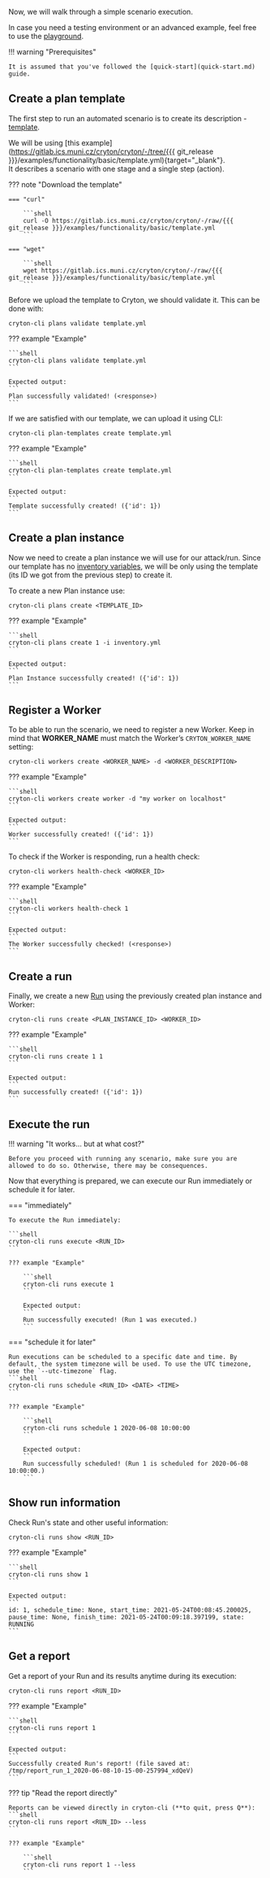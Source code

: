 Now, we will walk through a simple scenario execution.

In case you need a testing environment or an advanced example, feel free to use the [playground](playground.md).

!!! warning "Prerequisites"

    It is assumed that you've followed the [quick-start](quick-start.md) guide.

## Create a plan template
The first step to run an automated scenario is to create its description - [template](design-phase/index.md).

We will be using [this example](https://gitlab.ics.muni.cz/cryton/cryton/-/tree/{{{ git_release }}}/examples/functionality/basic/template.yml){target="_blank"}.  
It describes a scenario with one stage and a single step (action).

??? note "Download the template"

    === "curl"
    
        ```shell
        curl -O https://gitlab.ics.muni.cz/cryton/cryton/-/raw/{{{ git_release }}}/examples/functionality/basic/template.yml
        ```
    
    === "wget"
    
        ```shell
        wget https://gitlab.ics.muni.cz/cryton/cryton/-/raw/{{{ git_release }}}/examples/functionality/basic/template.yml
        ```

Before we upload the template to Cryton, we should validate it. This can be done with:
```shell
cryton-cli plans validate template.yml
```

??? example "Example"
    
    ```shell
    cryton-cli plans validate template.yml
    ```

    Expected output:
    ```
    Plan successfully validated! (<response>)
    ```

If we are satisfied with our template, we can upload it using CLI:
```shell
cryton-cli plan-templates create template.yml
```

??? example "Example"

    ```shell
    cryton-cli plan-templates create template.yml
    ```

    Expected output:
    ```
    Template successfully created! ({'id': 1})
    ```

## Create a plan instance
Now we need to create a plan instance we will use for our attack/run. Since our template has no [inventory variables](design-phase/index.md#inventory-files), we will be only using the template (its ID we got from the previous step) to create it.

To create a new Plan instance use:
```shell
cryton-cli plans create <TEMPLATE_ID>
```

??? example "Example"
    
    ```shell
    cryton-cli plans create 1 -i inventory.yml
    ```

    Expected output:
    ```
    Plan Instance successfully created! ({'id': 1})
    ```

## Register a Worker
To be able to run the scenario, we need to register a new Worker. Keep in mind that **WORKER_NAME** must match the Worker’s `CRYTON_WORKER_NAME` setting:
```shell
cryton-cli workers create <WORKER_NAME> -d <WORKER_DESCRIPTION>
```

??? example "Example"

    ```shell
    cryton-cli workers create worker -d "my worker on localhost"
    ```

    Expected output:
    ```
    Worker successfully created! ({'id': 1})
    ```

To check if the Worker is responding, run a health check:
```shell
cryton-cli workers health-check <WORKER_ID>
```

??? example "Example"
    
    ```shell
    cryton-cli workers health-check 1
    ```

    Expected output:
    ```
    The Worker successfully checked! (<response>)
    ```

## Create a run
Finally, we create a new [Run](execution-phase/index.md) using the previously created plan instance and Worker:
```shell
cryton-cli runs create <PLAN_INSTANCE_ID> <WORKER_ID>
```

??? example "Example"

    ```shell
    cryton-cli runs create 1 1
    ```

    Expected output:
    ```
    Run successfully created! ({'id': 1})
    ```

## Execute the run

!!! warning "It works... but at what cost?"

    Before you proceed with running any scenario, make sure you are allowed to do so. Otherwise, there may be consequences.

Now that everything is prepared, we can execute our Run immediately or schedule it for later.

=== "immediately"

    To execute the Run immediately:

    ```shell
    cryton-cli runs execute <RUN_ID>
    ```

    ??? example "Example"
    
        ```shell
        cryton-cli runs execute 1
        ```

        Expected output:
        ```
        Run successfully executed! (Run 1 was executed.)
        ```

=== "schedule it for later"

    Run executions can be scheduled to a specific date and time. By default, the system timezone will be used. To use the UTC timezone, use the `--utc-timezone` flag.
    ```shell
    cryton-cli runs schedule <RUN_ID> <DATE> <TIME>
    ```
    
    ??? example "Example"
    
        ```shell
        cryton-cli runs schedule 1 2020-06-08 10:00:00
        ```

        Expected output:
        ```
        Run successfully scheduled! (Run 1 is scheduled for 2020-06-08 10:00:00.)
        ```

## Show run information
Check Run's state and other useful information:
```shell
cryton-cli runs show <RUN_ID>
```

??? example "Example"
    
    ```shell
    cryton-cli runs show 1
    ```

    Expected output:
    ```
    id: 1, schedule_time: None, start_time: 2021-05-24T00:08:45.200025, pause_time: None, finish_time: 2021-05-24T00:09:18.397199, state: RUNNING
    ```

## Get a report
Get a report of your Run and its results anytime during its execution:
```shell
cryton-cli runs report <RUN_ID>
```

??? example "Example"
    
    ```shell
    cryton-cli runs report 1
    ```

    Expected output:
    ```
    Successfully created Run's report! (file saved at: /tmp/report_run_1_2020-06-08-10-15-00-257994_xdQeV)
    ```

??? tip "Read the report directly"

    Reports can be viewed directly in cryton-cli (**to quit, press Q**):
    ```shell
    cryton-cli runs report <RUN_ID> --less
    ```
    
    ??? example "Example"
        
        ```shell
        cryton-cli runs report 1 --less
        ```
